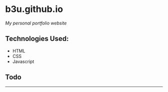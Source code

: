 # b3u.github.io
*My personal portfolio website*

## Technologies Used:
* HTML
* CSS
* Javascript

## Todo
----------